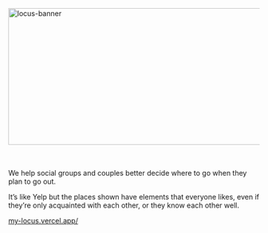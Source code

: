 <img width="1280" height="275" alt="locus-banner" src="https://github.com/user-attachments/assets/56a70e13-dfb1-4ecd-9fbd-ee0173ddf9e7" />

<br><br>
We help social groups and couples better decide where to go when they plan to go out.

It’s like Yelp but the places shown have elements that everyone likes, even if they’re only acquainted with each other, or they know each other well.

<a href="https://my-locus.vercel.app/" alt="locus site">my-locus.vercel.app/</a>
